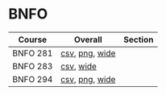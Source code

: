 # BNFO

| Course | Overall | Section |
| ------ | ------- | ------- |
| BNFO 281 | [csv](https://github.com/UCSD-Historical-Enrollment-Data/2023Fall/blob/main/overall/BNFO%20281.csv), [png](https://raw.githubusercontent.com/UCSD-Historical-Enrollment-Data/2023Fall/main/plot_overall/BNFO%20281.png), [wide](https://raw.githubusercontent.com/UCSD-Historical-Enrollment-Data/2023Fall/main/plot_overall_wide/BNFO%20281.png) |  |
| BNFO 283 | [csv](https://github.com/UCSD-Historical-Enrollment-Data/2023Fall/blob/main/overall/BNFO%20283.csv), [wide](https://raw.githubusercontent.com/UCSD-Historical-Enrollment-Data/2023Fall/main/plot_overall_wide/BNFO%20283.png) |  |
| BNFO 294 | [csv](https://github.com/UCSD-Historical-Enrollment-Data/2023Fall/blob/main/overall/BNFO%20294.csv), [png](https://raw.githubusercontent.com/UCSD-Historical-Enrollment-Data/2023Fall/main/plot_overall/BNFO%20294.png), [wide](https://raw.githubusercontent.com/UCSD-Historical-Enrollment-Data/2023Fall/main/plot_overall_wide/BNFO%20294.png) |  |
